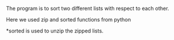 The program is to sort two different lists with respect to each other.

Here we used zip and sorted functions from python

*sorted is used to unzip the zipped lists.
